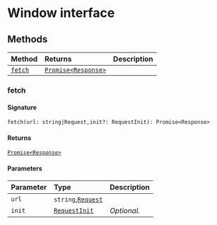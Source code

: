 # Window interface













## Methods

| Method	   |  Returns	| Description|
|:-------------|:-------|:-----------|
|[`fetch`](#fetch)      | [`Promise<Response>`](Promise.md) |  |



### fetch



#### Signature
`fetch(url: string|Request,init?: RequestInit): Promise<Response>`

#### Returns
[`Promise<Response>`](Promise.md)

#### Parameters


| Parameter	   | Type    | Description |
|:-------------|:---------------|:------------|
| `url`    | `string`,[`Request`](Request.md) |  |
| `init`    | [`RequestInit`](RequestInit.md) | _Optional._ |

